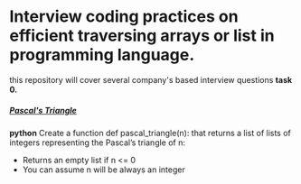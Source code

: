 # Interview coding practices on efficient traversing arrays or list in programming language.  
this repository will cover several company's based interview questions
**task 0.**
##### [Pascal's Triangle]()
**python**
Create a function def pascal_triangle(n): that returns a list of lists of integers representing the Pascal’s triangle of n:

- Returns an empty list if n <= 0
- You can assume n will be always an integer
